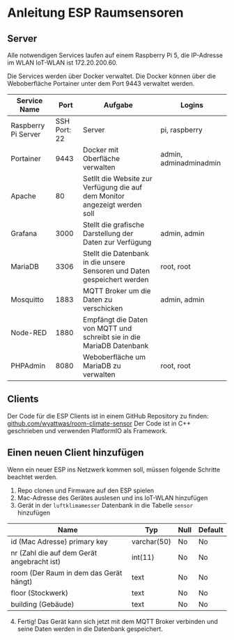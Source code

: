 # Anleitung ESP Raumsensoren

## Server

Alle notwendigen Services laufen auf einem Raspberry Pi 5, die IP-Adresse im WLAN IoT-WLAN ist 172.20.200.60.

Die Services werden über Docker verwaltet. Die Docker können über die Weboberfläche Portainer unter dem Port 9443
verwaltet werden.

| Service Name        | Port         | Aufgabe                                                                    | Logins                 |
|---------------------|--------------|----------------------------------------------------------------------------|------------------------|
| Raspberry Pi Server | SSH Port: 22 | Server                                                                     | pi, raspberry          |
| Portainer           | 9443         | Docker mit Oberfläche verwalten                                            | admin, adminadminadmin |
| Apache              | 80           | Setllt die Website zur Verfügung die auf dem Monitor angezeigt werden soll |                        |
| Grafana             | 3000         | Stellt die grafische Darstellung der Daten zur Verfügung                   | admin, admin           |
| MariaDB             | 3306         | Stellt die Datenbank in die unsere Sensoren und Daten gespeichert werden   | root, root             |
| Mosquitto           | 1883         | MQTT Broker um die Daten zu verschicken                                    | admin, admin           |
| Node-RED            | 1880         | Empfängt die Daten von MQTT und schreibt sie in die MariaDB Datenbank      |                        |
| PHPAdmin            | 8080         | Weboberfläche um MariaDB zu verwalten                                      | root, root             |

## Clients

Der Code für die ESP Clients ist in einem GitHub Repository zu
finden: [github.com/wyattwas/room-climate-sensor](https://github.com/wyattwas/room-climate-sensor)
Der Code ist in C++ geschrieben und verwenden PlatformIO als Framework.

## Einen neuen Client hinzufügen

Wenn ein neuer ESP ins Netzwerk kommen soll, müssen folgende Schritte beachtet werden.

1. Repo clonen und Firmware auf den ESP spielen
2. Mac-Adresse des Gerätes auslesen und ins IoT-WLAN hinzufügen
3. Gerät in der `luftklimamesser` Datenbank in die Tabelle `sensor` hinzufügen

| Name                                       | Typ         | Null | Default |
|--------------------------------------------|-------------|------|---------|
| id (Mac Adresse) primary key               | varchar(50) | No   | No      |
| nr (Zahl die auf dem Gerät angebracht ist) | int(11)     | No   | No      |
| room (Der Raum in dem das Gerät hängt)     | text        | No   | No      |
| floor (Stockwerk)                          | text        | No   | No      |
| building (Gebäude)                         | text        | No   | No      |

4. Fertig! Das Gerät kann sich jetzt mit dem MQTT Broker verbinden und seine Daten werden in die Datenbank gespeichert.